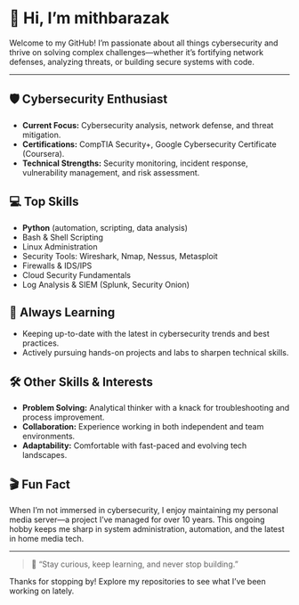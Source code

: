 # 👋 Hi, I’m mithbarazak

Welcome to my GitHub! I’m passionate about all things cybersecurity and thrive on solving complex challenges—whether it’s fortifying network defenses, analyzing threats, or building secure systems with code.

---

## 🛡️ Cybersecurity Enthusiast

- **Current Focus:** Cybersecurity analysis, network defense, and threat mitigation.
- **Certifications:** CompTIA Security+, Google Cybersecurity Certificate (Coursera).
- **Technical Strengths:** Security monitoring, incident response, vulnerability management, and risk assessment.

## 💻 Top Skills

- **Python** (automation, scripting, data analysis)
- Bash & Shell Scripting
- Linux Administration
- Security Tools: Wireshark, Nmap, Nessus, Metasploit
- Firewalls & IDS/IPS
- Cloud Security Fundamentals
- Log Analysis & SIEM (Splunk, Security Onion)

## 🌱 Always Learning

- Keeping up-to-date with the latest in cybersecurity trends and best practices.
- Actively pursuing hands-on projects and labs to sharpen technical skills.

## 🛠️ Other Skills & Interests

- **Problem Solving:** Analytical thinker with a knack for troubleshooting and process improvement.
- **Collaboration:** Experience working in both independent and team environments.
- **Adaptability:** Comfortable with fast-paced and evolving tech landscapes.

## 🎬 Fun Fact

When I’m not immersed in cybersecurity, I enjoy maintaining my personal media server—a project I’ve managed for over 10 years. This ongoing hobby keeps me sharp in system administration, automation, and the latest in home media tech.

---

> 🚀 “Stay curious, keep learning, and never stop building.”

Thanks for stopping by! Explore my repositories to see what I’ve been working on lately.
